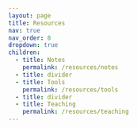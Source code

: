 ```yaml
---
layout: page
title: Resources
nav: true
nav_order: 8
dropdown: true
children:
  - title: Notes
    permalink: /resources/notes
  - title: divider
  - title: Tools
    permalink: /resources/tools
  - title: divider
  - title: Teaching
    permalink: /resources/teaching
---
```

